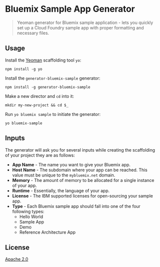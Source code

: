 # Bluemix Sample App Generator

> Yeoman generator for Bluemix sample application - lets you quickly set up a Cloud Foundry sample app with proper formatting and necessary files.


## Usage

Install the [Yeoman][yeoman_url] scaffolding tool `yo`:

```
npm install -g yo
```

Install the `generator-bluemix-sample` generator: 
 
```
npm install -g generator-bluemix-sample
```

Make a new director and `cd` into it: 
 
```
mkdir my-new-project && cd $_
```

Run `yo bluemix sample` to initiate the generator:

```
yo bluemix-sample
```

## Inputs

The generator will ask you for several inputs while creating the scaffolding of your project they are as follows:

* **App Name** - The name you want to give your Bluemix app.
* **Host Name** - The subdomain where your app can be reached. This value must be unique to the `mybluemix.net` domain.
* **Memory** - The amount of memory to be allocated for a single instance of your app.
* **Runtime** - Essentially, the language of your app.
* **License** - The IBM supported licenses for open-sourcing your sample app.
* **Type** - Each Bluemix sample app should fall into one of the four following types:
	* Hello World
	* Sample App
	* Demo
	* Reference Architecture App

## License

[Apache 2.0][apache_url]

[yeoman_url]: http://yeoman.io
[apache_url]: http://www.apache.org/licenses/LICENSE-2.0